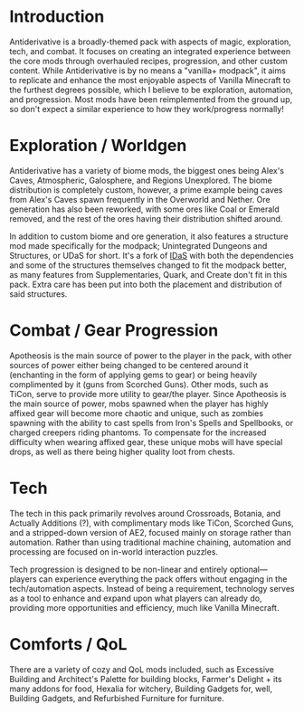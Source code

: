 # Introduction

Antiderivative is a broadly-themed pack with aspects of magic, exploration, tech, and combat. It focuses on creating an integrated experience between the core mods through overhauled recipes, progression, and other custom content. While Antiderivative is by no means a "vanilla+ modpack", it aims to replicate and enhance the most enjoyable aspects of Vanilla Minecraft to the furthest degrees possible, which I believe to be exploration, automation, and progression. Most mods have been reimplemented from the ground up, so don't expect a similar experience to how they work/progress normally!

# Exploration / Worldgen

Antiderivative has a variety of biome mods, the biggest ones being Alex's Caves, Atmospheric, Galosphere, and Regions Unexplored. The biome distribution is completely custom, however, a prime example being caves from Alex's Caves spawn frequently in the Overworld and Nether. Ore generation has also been reworked, with some ores like Coal or Emerald removed, and the rest of the ores having their distribution shifted around.

In addition to custom biome and ore generation, it also features a structure mod made specifically for the modpack; Unintegrated Dungeons and Structures, or UDaS for short. It's a fork of [IDaS](https://www.curseforge.com/minecraft/mc-mods/idas) with both the dependencies and some of the structures themselves changed to fit the modpack better, as many features from Supplementaries, Quark, and Create don't fit in this pack. Extra care has been put into both the placement and distribution of said structures. 

# Combat / Gear Progression

Apotheosis is the main source of power to the player in the pack, with other sources of power either being changed to be centered around it (enchanting in the form of applying gems to gear) or being heavily complimented by it (guns from Scorched Guns). Other mods, such as TiCon, serve to provide more utility to gear/the player. Since Apotheosis is the main source of power, mobs spawned when the player has highly affixed gear will become more chaotic and unique, such as zombies spawning with the ability to cast spells from Iron's Spells and Spellbooks, or charged creepers riding phantoms. To compensate for the increased difficulty when wearing affixed gear, these unique mobs will have special drops, as well as there being higher quality loot from chests.

# Tech

The tech in this pack primarily revolves around Crossroads, Botania, and Actually Additions (?), with complimentary mods like TiCon, Scorched Guns, and a stripped-down version of AE2, focused mainly on storage rather than automation. Rather than using traditional machine chaining, automation and processing are focused on in-world interaction puzzles.

Tech progression is designed to be non-linear and entirely optional—players can experience everything the pack offers without engaging in the tech/automation aspects. Instead of being a requirement, technology serves as a tool to enhance and expand upon what players can already do, providing more opportunities and efficiency, much like Vanilla Minecraft.

# Comforts / QoL

There are a variety of cozy and QoL mods included, such as Excessive Building and Architect's Palette for building blocks, Farmer's Delight + its many addons for food, Hexalia for witchery, Building Gadgets for, well, Building Gadgets, and Refurbished Furniture for furniture.